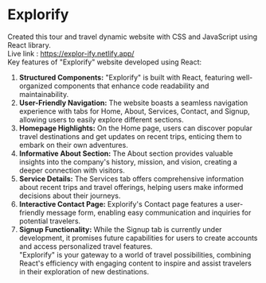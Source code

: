 # Explorify
Created this tour and travel dynamic website with CSS and JavaScript using React library.<br>
Live link : https://explor-ify.netlify.app/ <br>
Key features of "Explorify" website developed using React:

1. **Structured Components:** "Explorify" is built with React, featuring well-organized components that enhance code readability and maintainability. <br>
2. **User-Friendly Navigation:** The website boasts a seamless navigation experience with tabs for Home, About, Services, Contact, and Signup, allowing users to easily explore different sections.<br>
3. **Homepage Highlights:** On the Home page, users can discover popular travel destinations and get updates on recent trips, enticing them to embark on their own adventures.<br>
4. **Informative About Section:** The About section provides valuable insights into the company's history, mission, and vision, creating a deeper connection with visitors.<br>
5. **Service Details:** The Services tab offers comprehensive information about recent trips and travel offerings, helping users make informed decisions about their journeys.<br>
6. **Interactive Contact Page:** Explorify's Contact page features a user-friendly message form, enabling easy communication and inquiries for potential travelers.<br>
7. **Signup Functionality:** While the Signup tab is currently under development, it promises future capabilities for users to create accounts and access personalized travel features.<br>
"Explorify" is your gateway to a world of travel possibilities, combining React's efficiency with engaging content to inspire and assist travelers in their exploration of new destinations.
